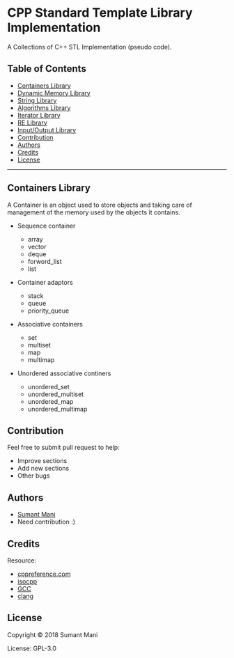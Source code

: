 # CPP Standard Template Library Implementation
A Collections of C++ STL Implementation (pseudo code).

## Table of Contents
- [Containers Library](#containers-library)
- [Dynamic Memory Library](#dynamic-memory-library)
- [String Library](#string-library)
- [Algorithms Library](#algorithms-library)
- [Iterator Library](#iterator-library)
- [RE Library](#re-library)
- [Input/Output Library](#input-output-library)
- [Contribution](#contribution)
- [Authors](#authors)
- [Credits](#credits)
- [License](#license)
-------------------

## Containers Library

A Container is an object used to store objects and taking care of management of the memory used by the objects it contains.

- Sequence container
    - array
    - vector
    - deque
    - forword_list
    - list

- Container adaptors
    - stack
    - queue
    - priority_queue

- Associative containers
    - set
    - multiset
    - map
    - multimap

- Unordered associative continers
    - unordered_set
    - unordered_multiset
    - unordered_map
    - unordered_multimap

## Contribution
Feel free to submit pull request to help:
- Improve sections
- Add new sections
- Other bugs

## Authors
- [Sumant Mani](https://github.com/sumantmani)
- Need contribution :)

## Credits
Resource:
- [cppreference.com](http://en.cppreference.com/w/)
- [isocpp](https://isocpp.org)
- [GCC](https://gcc.gnu.org)
- [clang](http://clang.org)

## License
Copyright &copy; 2018 Sumant Mani

License: GPL-3.0


